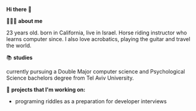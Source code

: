 **Hi there** 👋


🤸🏻‍♀️ **about me**

23 years old. born in California, live in Israel. Horse riding instructor who learns computer since. I also love acrobatics, playing the guitar and travel the world. 


📚  **studies**

currently pursuing a Double Major computer science
and Psychological Science bachelors degree from Tel Aviv University.


📂 **projects that I'm working on:**

* programing riddles as a preparation for developer interviews
